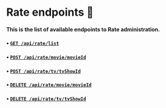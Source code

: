 # Rate endpoints 💖

#### This is the list of available endpoints to Rate administration.

#### • [`GET /api/rate/list`](./get/README.md)
#### • [`POST /api/rate/movie/movieId`](./add/README.md)
#### • [`POST /api/rate/tv/tvShowId`](./add/README.md)
#### • [`DELETE /api/rate/movie/movieId`](./delete/README.md)
#### • [`DELETE /api/rate/tv/tvShowId`](./delete/README.md)
